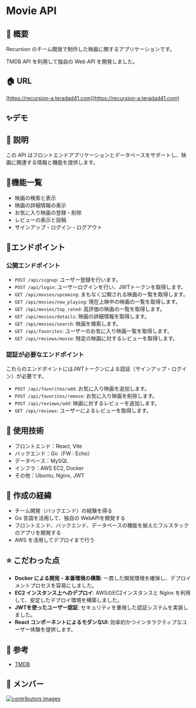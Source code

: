 # Movie API

## 🌱 概要
Recursion のチーム開発で制作した映画に関するアプリケーションです。

TMDB API を利用して独自の Web API を開発しました。

## 🏠 URL
[https://recursion-a.teradad41.com](https://recursion-a.teradad41.com)

## ✨デモ

## 📝 説明
この API はフロントエンドアプリケーションとデータベースをサポートし、映画に関連する情報と機能を提供します。

## 📘機能一覧
- 映画の検索と表示
- 映画の詳細情報の表示
- お気に入り映画の登録・削除
- レビューの表示と投稿
- サインアップ・ログイン・ログアウト

## 📍エンドポイント

### 公開エンドポイント
- `POST /api/signup`: ユーザー登録を行います。
- `POST /api/login`: ユーザーログインを行い、JWTトークンを取得します。
- `GET /api/movies/upcoming`: まもなく公開される映画の一覧を取得します。
- `GET /api/movies/now_playing`: 現在上映中の映画の一覧を取得します。
- `GET /api/movies/top_rated`: 高評価の映画の一覧を取得します。
- `GET /api/movies/details`: 映画の詳細情報を取得します。
- `GET /api/movies/search`: 映画を検索します。
- `GET /api/favorites`: ユーザーのお気に入り映画一覧を取得します。
- `GET /api/reviews/movie`: 特定の映画に対するレビューを取得します。

### 認証が必要なエンドポイント
これらのエンドポイントにはJWTトークンによる認証（サインアップ・ログイン）が必要です。

- `POST /api/favorites/add`: お気に入り映画を追加します。
- `POST /api/favorites/remove`: お気に入り映画を削除します。
- `POST /api/reviews/add`: 映画に対するレビューを追加します。
- `GET /api/reviews`: ユーザーによるレビューを取得します。

## 💾 使用技術
- フロントエンド：React, Vite
- バックエンド：Go（FW : Echo）
- データベース：MySQL
- インフラ：AWS EC2, Docker
- その他：Ubuntu, Nginx, JWT

## 📜 作成の経緯
- チーム開発（バックエンド）の経験を得る
- Go 言語を活用して、独自の WebAPIを開発する
- フロントエンド、バックエンド、データベースの機能を揃えたフルスタックのアプリを開発する
- AWS を活用してデプロイまで行う

## ⭐️ こだわった点
- **Docker による開発・本番環境の構築**: 一貫した開発環境を確保し、デプロイメントプロセスを容易にしました。
- **EC2 インスタンス上へのデプロイ**: AWSのEC2インスタンスと Nginx を利用して、安定したデプロイ環境を構築しました。
- **JWTを使ったユーザー認証**: セキュリティを重視した認証システムを実装しました。
- **React コンポーネントによるモダンなUI**: 効率的かつインタラクティブなユーザー体験を提供します。

## 📑 参考
- [TMDB](https://www.themoviedb.org/?language=ja)

## 👷 メンバー
<a href="https://github.com/Recursion-A/webAPI/graphs/contributors">
  <img src="https://contrib.rocks/image?repo=recursion-a/webapi"
alt="contributors images" />
</a>
